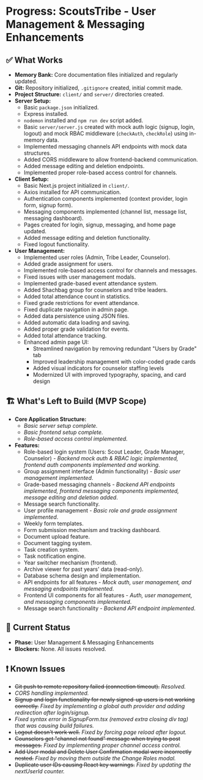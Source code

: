 # Progress: ScoutsTribe - User Management & Messaging Enhancements

## ✅ What Works

- **Memory Bank:** Core documentation files initialized and regularly updated.
- **Git:** Repository initialized, `.gitignore` created, initial commit made.
- **Project Structure:** `client/` and `server/` directories created.
- **Server Setup:**
    - Basic `package.json` initialized.
    - Express installed.
    - `nodemon` installed and `npm run dev` script added.
    - Basic `server/server.js` created with mock auth logic (signup, login, logout) and mock RBAC middleware (`checkAuth`, `checkRole`) using in-memory data.
    - Implemented messaging channels API endpoints with mock data structures.
    - Added CORS middleware to allow frontend-backend communication.
    - Added message editing and deletion endpoints.
    - Implemented proper role-based access control for channels.
- **Client Setup:**
    - Basic Next.js project initialized in `client/`.
    - Axios installed for API communication.
    - Authentication components implemented (context provider, login form, signup form).
    - Messaging components implemented (channel list, message list, messaging dashboard).
    - Pages created for login, signup, messaging, and home page updated.
    - Added message editing and deletion functionality.
    - Fixed logout functionality.
- **User Management:**
    - Implemented user roles (Admin, Tribe Leader, Counselor).
    - Added grade assignment for users.
    - Implemented role-based access control for channels and messages.
    - Fixed issues with user management modals.
    - Implemented grade-based event attendance system.
    - Added Shachbag group for counselors and tribe leaders.
    - Added total attendance count in statistics.
    - Fixed grade restrictions for event attendance.
    - Fixed duplicate navigation in admin page.
    - Added data persistence using JSON files.
    - Added automatic data loading and saving.
    - Added proper grade validation for events.
    - Added total attendance tracking.
    - Enhanced admin page UI:
        - Streamlined navigation by removing redundant "Users by Grade" tab
        - Improved leadership management with color-coded grade cards
        - Added visual indicators for counselor staffing levels
        - Modernized UI with improved typography, spacing, and card design

## 🏗️ What's Left to Build (MVP Scope)

- **Core Application Structure:**
    - *Basic server setup complete.*
    - *Basic frontend setup complete.*
    - *Role-based access control implemented.*
- **Features:**
    - Role-based login system (Users: Scout Leader, Grade Manager, Counselor) - *Backend mock auth & RBAC logic implemented, frontend auth components implemented and working*.
    - Group assignment interface (Admin functionality) - *Basic user management implemented*.
    - Grade-based messaging channels - *Backend API endpoints implemented, frontend messaging components implemented, message editing and deletion added*.
    - Message search functionality.
    - User profile management - *Basic role and grade assignment implemented*.
    - Weekly form templates.
    - Form submission mechanism and tracking dashboard.
    - Document upload feature.
    - Document tagging system.
    - Task creation system.
    - Task notification engine.
    - Year switcher mechanism (frontend).
    - Archive viewer for past years' data (read-only).
    - Database schema design and implementation.
    - API endpoints for all features - *Mock auth, user management, and messaging endpoints implemented*.
    - Frontend UI components for all features - *Auth, user management, and messaging components implemented*.
    - Message search functionality - *Backend API endpoint implemented*.
## 🚦 Current Status

- **Phase:** User Management & Messaging Enhancements
- **Blockers:** None. All issues resolved.

## ❗ Known Issues
- ~~Git push to remote repository failed (connection timeout).~~ *Resolved.*
- *CORS handling implemented.*
- ~~Signup and login functionality for newly signed-up users is not working correctly.~~ *Fixed by implementing a global auth provider and adding redirection after login/signup.*
- *Fixed syntax error in SignupForm.tsx (removed extra closing div tag) that was causing build failures.*
- ~~Logout doesn't work well.~~ *Fixed by forcing page reload after logout.*
- ~~Counselors get "channel not found" message when trying to post messages.~~ *Fixed by implementing proper channel access control.*
- ~~Add User modal and Delete User Confirmation modal were incorrectly nested.~~ *Fixed by moving them outside the Change Roles modal.*
- ~~Duplicate user IDs causing React key warnings.~~ *Fixed by updating the nextUserId counter.*